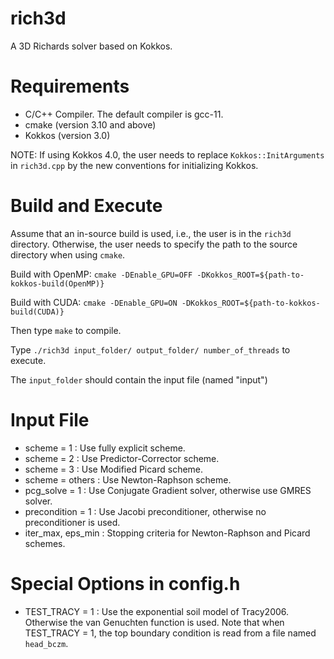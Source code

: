 # rich3d

A 3D Richards solver based on Kokkos.

# Requirements

 - C/C++ Compiler. The default compiler is gcc-11.
 - cmake (version 3.10 and above)
 - Kokkos (version 3.0)

 NOTE: If using Kokkos 4.0, the user needs to replace `Kokkos::InitArguments` in `rich3d.cpp` by the new conventions for initializing Kokkos.

# Build and Execute

Assume that an in-source build is used, i.e., the user is in the `rich3d` directory. Otherwise, the user needs to specify the path to the source directory when using `cmake`.

Build with OpenMP:
`cmake -DEnable_GPU=OFF -DKokkos_ROOT=${path-to-kokkos-build(OpenMP)}`

Build with CUDA:
`cmake -DEnable_GPU=ON -DKokkos_ROOT=${path-to-kokkos-build(CUDA)}`

Then type `make` to compile.

Type `./rich3d input_folder/ output_folder/ number_of_threads` to execute.

The `input_folder` should contain the input file (named "input")

# Input File
 - scheme = 1 : Use fully explicit scheme.
 - scheme = 2 : Use Predictor-Corrector scheme.
 - scheme = 3 : Use Modified Picard scheme.
 - scheme = others : Use Newton-Raphson scheme.
 - pcg_solve = 1 : Use Conjugate Gradient solver, otherwise use GMRES solver.
 - precondition = 1 : Use Jacobi preconditioner, otherwise no preconditioner is used.
 - iter_max, eps_min : Stopping criteria for Newton-Raphson and Picard schemes.

# Special Options in config.h
 - TEST_TRACY = 1 : Use the exponential soil model of Tracy2006. Otherwise the van Genuchten function is used. Note that when TEST_TRACY = 1, the top boundary condition is read from a file named `head_bczm`.
